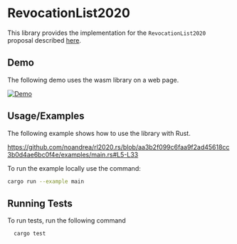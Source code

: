 # RevocationList2020

This library provides the implementation for the `RevocationList2020` proposal described [here](https://w3c-ccg.github.io/vc-status-rl-2020/#bib-rfc4648).



## Demo

The following demo uses the wasm library on a web page.

[![Demo](https://img.youtube.com/vi/XVyVVuNdWsE/0.jpg)](https://www.youtube.com/watch?v=XVyVVuNdWsE)



## Usage/Examples

The following example shows how to use the library with Rust.

https://github.com/noandrea/rl2020.rs/blob/aa3b2f099c6faa9f2ad45618cc3b0d4ae6bc0f4e/examples/main.rs#L5-L33

To run the example locally use the command:

```sh
cargo run --example main
```


## Running Tests

To run tests, run the following command

```bash
  cargo test
```

